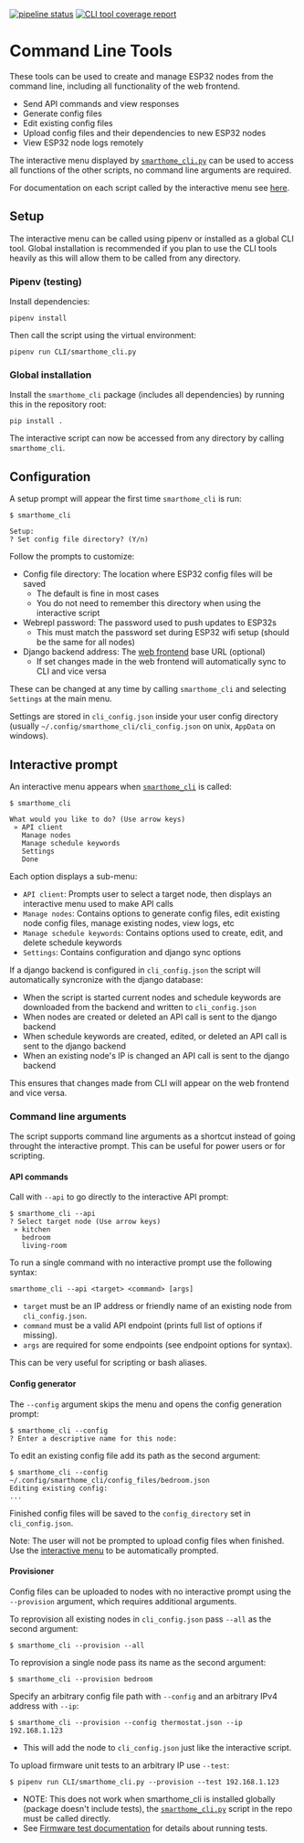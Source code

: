 [![pipeline status](https://gitlab.com/jamedeus/micropython-smarthome/badges/master/pipeline.svg)](https://gitlab.com/jamedeus/micropython-smarthome/-/commits/master)
[![CLI tool coverage report](https://gitlab.com/jamedeus/micropython-smarthome/badges/master/coverage.svg?job=test_cli&key_text=CLI+Coverage&key_width=90)](https://gitlab.com/jamedeus/micropython-smarthome/-/commits/master)

# Command Line Tools

These tools can be used to create and manage ESP32 nodes from the command line, including all functionality of the web frontend.
* Send API commands and view responses
* Generate config files
* Edit existing config files
* Upload config files and their dependencies to new ESP32 nodes
* View ESP32 node logs remotely

The interactive menu displayed by [`smarthome_cli.py`](CLI/smarthome_cli.py) can be used to access all functions of the other scripts, no command line arguments are required.

For documentation on each script called by the interactive menu see [here](CLI/readme_advanced.md).

## Setup

The interactive menu can be called using pipenv or installed as a global CLI tool. Global installation is recommended if you plan to use the CLI tools heavily as this will allow them to be called from any directory.

### Pipenv (testing)

Install dependencies:
```
pipenv install
```

Then call the script using the virtual environment:
```
pipenv run CLI/smarthome_cli.py
```

### Global installation

Install the `smarthome_cli` package (includes all dependencies) by running this in the repository root:
```
pip install .
```

The interactive script can now be accessed from any directory by calling `smarthome_cli`.

## Configuration

A setup prompt will appear the first time `smarthome_cli` is run:
```
$ smarthome_cli

Setup:
? Set config file directory? (Y/n)
```

Follow the prompts to customize:
* Config file directory: The location where ESP32 config files will be saved
    * The default is fine in most cases
    * You do not need to remember this directory when using the interactive script
* Webrepl password: The password used to push updates to ESP32s
    * This must match the password set during ESP32 wifi setup (should be the same for all nodes)
* Django backend address: The [web frontend](frontend/README.md) base URL (optional)
    * If set changes made in the web frontend will automatically sync to CLI and vice versa

These can be changed at any time by calling `smarthome_cli` and selecting `Settings` at the main menu.

Settings are stored in `cli_config.json` inside your user config directory (usually `~/.config/smarthome_cli/cli_config.json` on unix, `AppData` on windows).

## Interactive prompt

An interactive menu appears when [`smarthome_cli`](CLI/smarthome_cli.py) is called:
```
$ smarthome_cli

What would you like to do? (Use arrow keys)
 » API client
   Manage nodes
   Manage schedule keywords
   Settings
   Done
```

Each option displays a sub-menu:
* `API client`: Prompts user to select a target node, then displays an interactive menu used to make API calls
* `Manage nodes`: Contains options to generate config files, edit existing node config files, manage existing nodes, view logs, etc
* `Manage schedule keywords`: Contains options used to create, edit, and delete schedule keywords
* `Settings`: Contains configuration and django sync options

If a django backend is configured in `cli_config.json` the script will automatically syncronize with the django database:
* When the script is started current nodes and schedule keywords are downloaded from the backend and written to `cli_config.json`
* When nodes are created or deleted an API call is sent to the django backend
* When schedule keywords are created, edited, or deleted an API call is sent to the django backend
* When an existing node's IP is changed an API call is sent to the django backend

This ensures that changes made from CLI will appear on the web frontend and vice versa.

### Command line arguments

The script supports command line arguments as a shortcut instead of going throught the interactive prompt. This can be useful for power users or for scripting.

#### API commands

Call with `--api` to go directly to the interactive API prompt:
```
$ smarthome_cli --api
? Select target node (Use arrow keys)
 » kitchen
   bedroom
   living-room
```

To run a single command with no interactive prompt use the following syntax:
```
smarthome_cli --api <target> <command> [args]
```
* `target` must be an IP address or friendly name of an existing node from `cli_config.json`.
* `command` must be a valid API endpoint (prints full list of options if missing).
* `args` are required for some endpoints (see endpoint options for syntax).

This can be very useful for scripting or bash aliases.

#### Config generator

The `--config` argument skips the menu and opens the config generation prompt:
```
$ smarthome_cli --config
? Enter a descriptive name for this node:
```

To edit an existing config file add its path as the second argument:
```
$ smarthome_cli --config ~/.config/smarthome_cli/config_files/bedroom.json
Editing existing config:
...
```

Finished config files will be saved to the `config_directory` set in `cli_config.json`.

Note: The user will not be prompted to upload config files when finished. Use the [interactive menu](#interactive-prompt) to be automatically prompted.

#### Provisioner

Config files can be uploaded to nodes with no interactive prompt using the `--provision` argument, which requires additional arguments.

To reprovision all existing nodes in `cli_config.json` pass `--all` as the second argument:
```
$ smarthome_cli --provision --all
```

To reprovision a single node pass its name as the second argument:
```
$ smarthome_cli --provision bedroom
```

Specify an arbitrary config file path with `--config` and an arbitrary IPv4 address with `--ip`:
```
$ smarthome_cli --provision --config thermostat.json --ip 192.168.1.123
```
* This will add the node to `cli_config.json` just like the interactive script.

To upload firmware unit tests to an arbitrary IP use `--test`:
```
$ pipenv run CLI/smarthome_cli.py --provision --test 192.168.1.123
```
* NOTE: This does not work when smarthome_cli is installed globally (package doesn't include tests), the [`smarthome_cli.py`](CLI/smarthome_cli.py) script in the repo must be called directly.
* See [Firmware test documentation](https://gitlab.com/jamedeus/micropython-smarthome/-/tree/master/tests?ref_type=heads#firmware) for details about running tests.
